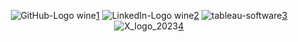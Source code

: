 <div align="center">

[1]: https://github.com/oluwafemidan
[2]: https://www.linkedin.com/in/oluwafemidanielajala/
[3]: https://public.tableau.com/app/profile/oluwafemi.daniel/vizzes
[4]: https://twitter.com/ajala14055

![GitHub-Logo wine](https://github.com/oluwafemidan/Fraud_Detection_Predictive/assets/146761013/2c70a08b-a628-4800-8a8d-1f738b00e865)[1]
![LinkedIn-Logo wine](https://github.com/oluwafemidan/Fraud_Detection_Predictive/assets/146761013/82b1f60f-5244-4081-bc5b-ad72ef2daa7e)[2]
![tableau-software](https://github.com/oluwafemidan/Fraud_Detection_Predictive/assets/146761013/d3d07da2-a8d4-4e36-8777-00231254610e)[3]
![X_logo_2023](https://github.com/oluwafemidan/Fraud_Detection_Predictive/assets/146761013/4d790bae-2842-4d0f-af0a-1f48d59b704e)[4]

</div>


